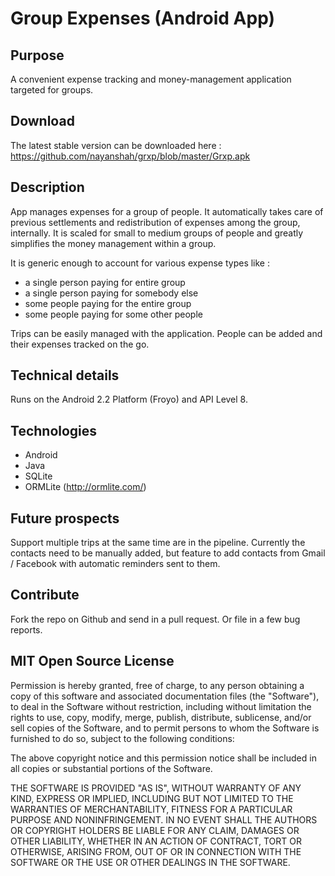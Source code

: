 # Group Expenses (Android App)

## Purpose

A convenient expense tracking and money-management application targeted for groups.

## Download

The latest stable version can be downloaded here : https://github.com/nayanshah/grxp/blob/master/Grxp.apk

## Description

App manages expenses for a group of people. It automatically takes care of previous settlements and redistribution of expenses among the group, internally. It is scaled for small to medium groups of people and greatly simplifies the money management within a group.

It is generic enough to account for various expense types like :
* a single person paying for entire group
* a single person paying for somebody else
* some people paying for the entire group
* some people paying for some other people

Trips can be easily managed with the application. People can be added and their expenses tracked on the go.

## Technical details

Runs on the Android 2.2 Platform (Froyo) and API Level 8.

## Technologies

* Android
* Java
* SQLite
* ORMLite (http://ormlite.com/)

## Future prospects

Support multiple trips at the same time are in the pipeline. Currently the contacts need to be manually added, but feature to add contacts from Gmail / Facebook with automatic reminders sent to them.

## Contribute

Fork the repo on Github and send in a pull request. Or file in a few bug reports.

## MIT Open Source License

Permission is hereby granted, free of charge, to any person obtaining a copy of this software and associated documentation files (the "Software"), to deal in the Software without restriction, including without limitation the rights to use, copy, modify, merge, publish, distribute, sublicense, and/or sell copies of the Software, and to permit persons to whom the Software is furnished to do so, subject to the following conditions:

The above copyright notice and this permission notice shall be included in all copies or substantial portions of the Software.

THE SOFTWARE IS PROVIDED "AS IS", WITHOUT WARRANTY OF ANY KIND, EXPRESS OR IMPLIED, INCLUDING BUT NOT LIMITED TO THE WARRANTIES OF MERCHANTABILITY, FITNESS FOR A PARTICULAR PURPOSE AND NONINFRINGEMENT. IN NO EVENT SHALL THE AUTHORS OR COPYRIGHT HOLDERS BE LIABLE FOR ANY CLAIM, DAMAGES OR OTHER LIABILITY, WHETHER IN AN ACTION OF CONTRACT, TORT OR OTHERWISE, ARISING FROM, OUT OF OR IN CONNECTION WITH THE SOFTWARE OR THE USE OR OTHER DEALINGS IN THE SOFTWARE.
